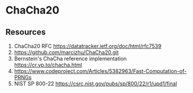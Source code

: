 # ChaCha20

## Resources
1. ChaCha20 RFC https://datatracker.ietf.org/doc/html/rfc7539
2. https://github.com/marcizhu/ChaCha20.git
3. Bernstein's ChaCha reference implementation https://cr.yp.to/chacha.html
4. https://www.codeproject.com/Articles/5382963/Fast-Computation-of-PRNGs
5. NIST SP 800-22 https://csrc.nist.gov/pubs/sp/800/22/r1/upd1/final
